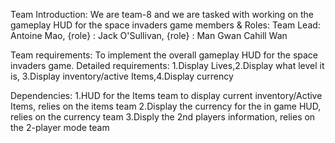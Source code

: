 Team Introduction: We are team-8 and we are tasked with working on the gameplay HUD for the space invaders game
members & Roles: Team Lead: Antoine Mao, {role} : Jack O'Sullivan, {role} : Man Gwan Cahill Wan 

Team requirements: To implement the overall gameplay HUD for the space invaders game.
Detailed requirements: 1.Display Lives,2.Display what level it is, 3.Display inventory/active Items,4.Display currency


Dependencies: 1.HUD for the Items team to display current inventory/Active Items, relies on the items team
	      2.Display the currency for the in game HUD, relies on the currency team
	      3.Disply the 2nd players information, relies on the 2-player mode team
	      
